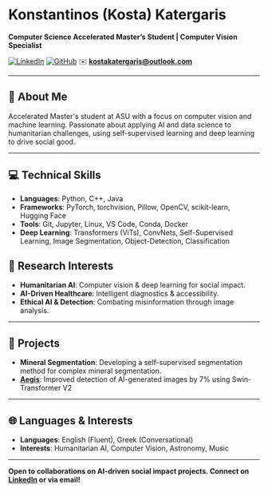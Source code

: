 # Konstantinos (Kosta) Katergaris

**Computer Science Accelerated Master’s Student | Computer Vision Specialist**

[![LinkedIn](https://img.shields.io/badge/-LinkedIn-blue?style=flat&logo=linkedin&logoColor=white)](https://www.linkedin.com/in/kostakat) [![GitHub](https://img.shields.io/badge/-GitHub-black?style=flat&logo=github&logoColor=white)](https://github.com/KostaKat)  ✉️ **kostakatergaris@outlook.com**  

---

## 📖 About Me

Accelerated Master's student at ASU with a focus on computer vision and machine learning. Passionate about applying AI and data science to humanitarian challenges, using self-supervised learning and deep learning to drive social good.

---

## 💻 Technical Skills

- **Languages**: Python, C++, Java
- **Frameworks**: PyTorch, torchvision, Pillow, OpenCV, scikit-learn, Hugging Face
- **Tools**: Git, Jupyter, Linux, VS Code, Conda, Docker
- **Deep Learning**: Transformers (ViTs), ConvNets, Self-Supervised Learning, Image Segmentation, Object-Detection, Classification

## 🔬 Research Interests

- **Humanitarian AI**: Computer vision & deep learning for social impact.
- **AI-Driven Healthcare**: Intelligent diagnostics & accessibility.
- **Ethical AI & Detection**: Combating misinformation through image analysis.

---

## 📂 Projects

- **Mineral Segmentation**: Developing a self-supervised segmentation method for complex mineral segmentation.
- **[Aegis](https://github.com/KostaKat/Aegis)**: Improved detection of AI-generated images by 7% using Swin-Transformer V2 

---

## 🌐 Languages & Interests

- **Languages**: English (Fluent), Greek (Conversational)
- **Interests**: Humanitarian AI, Computer Vision, Astronomy, Music

---

**Open to collaborations on AI-driven social impact projects. Connect on [LinkedIn](https://www.linkedin.com/in/kostakat) or via email!**
